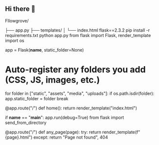 ## Hi there 👋

<!--
**flowgrove/Flowgrove** is a ✨ _special_ ✨ repository because its `README.md` (this file) appears on your GitHub profile.

Here are some ideas to get you started:

- 🔭 I’m currently working on ...
- 🌱 I’m currently learning ...
- 👯 I’m looking to collaborate on ...
- 🤔 I’m looking for help with ...
- 💬 Ask me about ...
- 📫 How to reach me: ...
- 😄 Pronouns: ...
- ⚡ Fun fact: ...
-->Fllowgrove/
  ├── app.py
  ├── templates/
  │    └── index.html
flask==2.3.2
pip install -r requirements.txt
python app.py
from flask import Flask, render_template
import os

app = Flask(__name__, static_folder=None)

# Auto-register any folders you add (CSS, JS, images, etc.)
for folder in ["static", "assets", "media", "uploads"]:
    if os.path.isdir(folder):
        app.static_folder = folder
        break

@app.route("/")
def home():
    return render_template("index.html")

if __name__ == "__main__":
    app.run(debug=True)
from flask import send_from_directory

@app.route("/<page>")
def any_page(page):
    try:
        return render_template(f"{page}.html")
    except:
        return "Page not found", 404
